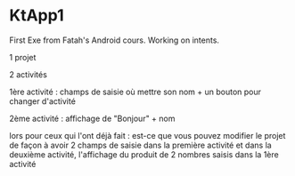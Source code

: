 # KtApp1
First Exe from Fatah's Android cours. Working on intents.

1 projet

2 activités

1ère activité : champs de saisie où mettre son nom + un bouton pour changer d'activité

2ème activité : affichage de "Bonjour" + nom

lors pour ceux qui l'ont déjà fait : est-ce que vous pouvez modifier le projet de façon à avoir 2 champs de saisie dans la première activité et dans la deuxième activité, l'affichage du produit de 2 nombres saisis dans la 1ère activité
